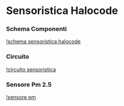 # Sensoristica Halocode

### Schema Componenti
[!schema sensoristica halocode](https://github.com/JohnatanHale/NemoVT-robot-scripts/blob/master/images/sensoristica_halocode_schema.jpg)

### Circuito
[!circuito sensoristica](https://github.com/JohnatanHale/NemoVT-robot-scripts/blob/master/images/sensoristica_halocode_circuito.jpeg)

### Sensore Pm 2.5
[!sensore pm](https://github.com/JohnatanHale/NemoVT-robot-scripts/blob/master/images/sensore_pm.png)